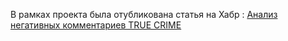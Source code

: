 В рамках проекта была отубликована статья на Хабр : [Анализ негативных комментариев TRUE CRIME](https://habr.com/ru/articles/830100/)
